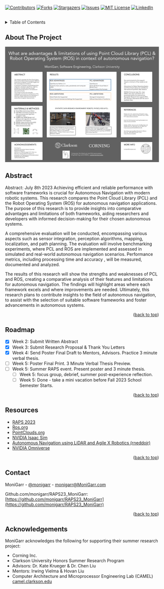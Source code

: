 <div id="top"></div>
<!--
*** Thanks for checking out the Best-README-Template. If you have a suggestion
*** that would make this better, please fork the repo and create a pull request
*** or simply open an issue with the tag "enhancement".
*** Don't forget to give the project a star!
*** Thanks again! Now go create something AMAZING! :D
-->



<!-- PROJECT SHIELDS -->
<!--
*** I'm using markdown "reference style" links for readability.
*** Reference links are enclosed in brackets [ ] instead of parentheses ( ).
*** See the bottom of this document for the declaration of the reference variables
*** for contributors-url, forks-url, etc. This is an optional, concise syntax you may use.
*** https://www.markdownguide.org/basic-syntax/#reference-style-links
-->
[![Contributors][contributors-shield]][contributors-url]
[![Forks][forks-shield]][forks-url]
[![Stargazers][stars-shield]][stars-url]
[![Issues][issues-shield]][issues-url]
[![MIT License][license-shield]][license-url]
[![LinkedIn][linkedin-shield]][linkedin-url]



<!-- PROJECT LOGO -->
<br />

<!-- TABLE OF CONTENTS -->
<details>
  <summary>Table of Contents</summary>
  <ol>
    <li><a href="#about-the-project">About</a></li>
    <li><a href="#abstract">Abstract</a></li>
    <li><a href="#roadmap">Roadmap</a></li>
    <li><a href="#resources">Resources</a></li>
    <li><a href="#contact">Contact</a></li>
    <li><a href="#acknowledgments">Acknowledgments</a></li>
  </ol>
</details>



<!-- ABOUT THE PROJECT -->
## About The Project

[![What are the comparative advantages and limitations of using the point cloud library (PCL) and the Robot Operating System (ROS) in the context of Autonomous Navigation?][product-screenshot]](https://sites.clarkson.edu/raps/2023/summer/what-are-the-comparative-advantages-and-limitations-of-using-the-point-cloud-library-pcl-and-the-robot-operating-system-ros-in-the-context-of-autonomous-navigation/)

## Abstract
Abstract: July 8th 2023
Achieving efficient and reliable performance with software frameworks is crucial for Autonomous Navigation with modern robotic systems. This research compares the Point Cloud Library (PCL) and the Robot Operating System (ROS) for autonomous navigation applications. The purpose of this research is to provide insights into comparative advantages and limitations of both frameworks, aiding researchers and developers with informed decision-making for their chosen autonomous systems.

A comprehensive evaluation will be conducted, encompassing various aspects such as sensor integration, perception algorithms, mapping, localization, and path planning. The evaluation will involve benchmarking experiments, where PCL and ROS are implemented and assessed in simulated and real-world autonomous navigation scenarios. Performance metrics, including processing time and accuracy , will be measured, documented and analyzed.

The results of this research will show the strengths and weaknesses of PCL and ROS, creating a comparative analysis of their features and limitations for autonomous navigation. The findings will highlight areas where each framework excels and where improvements are needed. Ultimately, this research plans to contribute insights to the field of autonomous navigation, to assist with the selection of suitable software frameworks and foster advancements in autonomous systems.
<p align="right">(<a href="#top">back to top</a>)</p>


<!-- ROADMAP -->
## Roadmap

- [x] Week 2: Submit Written Abstract
- [x] Week 3: Submit Research Proposal & Thank You Letters
- [x] Week 4: Send Poster Final Draft to Mentors, Advisors. Practice 3 minute verbal thesis.
- [ ] Week 5: Poster Final Print. 3 Minute Verbal Thesis Preview.
- [ ] Week 5: Summer RAPS event. Present poster and 3 minute thesis.
    - [ ] Week 5: focus group, debrief, summer post-experience reflection.
    - [ ] Week 5: Done - take a mini vacation before Fall 2023 School Semester Starts.

<p align="right">(<a href="#top">back to top</a>)</p>

<!-- RESOURCES -->
## Resources

* [RAPS 2023](https://sites.clarkson.edu/raps/2023/summer/what-are-the-comparative-advantages-and-limitations-of-using-the-point-cloud-library-pcl-and-the-robot-operating-system-ros-in-the-context-of-autonomous-navigation/)
* [Ros.org](https://ros.org/)
* [PointClouds.org](https://pointclouds.org/)
* [NVIDIA Isaac Sim](https://developer.nvidia.com/isaac-sim)
* [Autonomous Navigation using LiDAR and Agile X Robotics (rneddojr)](https://github.com/rneddojr/Autonomous-Navigation-using-LiDAR-and-Agile-X-Robotics)
* [NVIDIA Omniverse](https://docs.omniverse.nvidia.com/install-guide/latest/index.html)

<p align="right">(<a href="#top">back to top</a>)</p>



<!-- CONTACT -->
## Contact

MoniGarr - [@monigarr](https://www.MoniGarr.com) - monigarr@MoniGarr.com

Github.com/monigarr/RAPS23_MoniGarr: [https://github.com/monigarr/RAPS23_MoniGarr](https://github.com/monigarr/RAPS23_MoniGarr)

<p align="right">(<a href="#top">back to top</a>)</p>

## Acknowledgements
MoniGarr acknowledges the following for supporting their summer research project:

* Corning Inc.
* Clarkson University Honors Summer Research Program
* Advisors: Dr. Kate Krueger & Dr. Chen Liu 
* Mentors: Irwing Vielma & Hovan Liu
* Computer Architecture and Microprocessor Engineering Lab (CAMEL)  [camel.clarkson.edu](https://camel.clarkson.edu)


<!-- MARKDOWN LINKS & IMAGES -->
<!-- https://www.markdownguide.org/basic-syntax/#reference-style-links -->
[contributors-shield]: https://img.shields.io/github/contributors/othneildrew/Best-README-Template.svg?style=for-the-badge
[contributors-url]: https://github.com/othneildrew/Best-README-Template/graphs/contributors
[forks-shield]: https://img.shields.io/github/forks/othneildrew/Best-README-Template.svg?style=for-the-badge
[forks-url]: https://github.com/othneildrew/Best-README-Template/network/members
[stars-shield]: https://img.shields.io/github/stars/othneildrew/Best-README-Template.svg?style=for-the-badge
[stars-url]: https://github.com/othneildrew/Best-README-Template/stargazers
[issues-shield]: https://img.shields.io/github/issues/othneildrew/Best-README-Template.svg?style=for-the-badge
[issues-url]: https://github.com/othneildrew/Best-README-Template/issues
[license-shield]: https://img.shields.io/github/license/othneildrew/Best-README-Template.svg?style=for-the-badge
[license-url]: https://github.com/othneildrew/Best-README-Template/blob/master/LICENSE.txt
[linkedin-shield]: https://img.shields.io/badge/-LinkedIn-black.svg?style=for-the-badge&logo=linkedin&colorB=555
[linkedin-url]: https://linkedin.com/in/othneildrew
[product-screenshot]: images/screenshot.png
